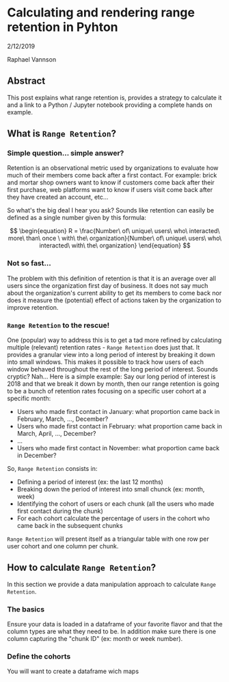 # Calculating and rendering range retention in Pyhton


2/12/2019

Raphael Vannson


## Abstract
This post explains what range retention is, provides a strategy to calculate it and a link to a Python / Jupyter notebook providing a complete hands on example.



## What is `Range Retention`?
### Simple question... simple answer?

Retention is an observational metric used by organizations to evaluate how much of their members come back after a  first contact. For example: brick and mortar shop owners want to know if customers come back after their first purchase, web platforms want to know if users visit come back after they have created an account, etc...

So what's the big deal I hear you ask? Sounds like retention can easily be defined as a single number given by this formula:

$$
\begin{equation}
R = \frac{Number\ of\ unique\ users\ who\ interacted\ more\ than\ once \ with\ the\ organization}{Number\ of\ unique\ users\ who\ interacted\ with\ the\ organization}
\end{equation}
$$


### Not so fast...
The problem with this definition of retention is that it is an average over all users since the organization first day of business. It does not say much about the organization's current ability to get its members to come back nor does it measure the (potential) effect of actions taken by the organization to improve retention. 


### `Range Retention` to the rescue!

One (popular) way to address this is to get a tad more refined by calculating multiple (relevant) retention rates - `Range Retention` does just that. It provides a granular view into a long period of interest by breaking it down into small windows. This makes it possible to track how users of each window behaved throughout the rest of the long period of interest. Sounds cryptic? Nah... Here is a simple example: Say our long period of interest is 2018 and that we break it down by month, then our range retention is going to be a bunch of retention rates focusing on a specific user cohort at a specific month: 

 * Users who made first contact in January: what proportion came back in February, March, ..., December?
 * Users who made first contact in February: what proportion came back in March, April, ..., December?
 * ...
 * Users who made first contact in November: what proportion came back in December?


So, `Range Retention` consists in:

 * Defining a period of interest (ex: the last 12 months) 
 * Breaking down the period of interest into small chunck (ex: month, week)
 * Identifying the cohort of users or each chunk (all the users who made first contact during the chunk)
 * For each cohort calculate the percentage of users in the cohort who came back in the subsequent chunks
 
 
`Range Retention` will present itself as a triangular table with one row per user cohort and one column per chunk.



## How to calculate `Range Retention`?

In this section we provide a data manipulation approach to calculate `Range Retention`.

### The basics
Ensure your data is loaded in a dataframe of your favorite flavor and that the column types are what they need to be. In addition make sure there is one column capturing the "chunk ID" (ex: month or week number). 



### Define the cohorts

You will want to create a dataframe wich maps


